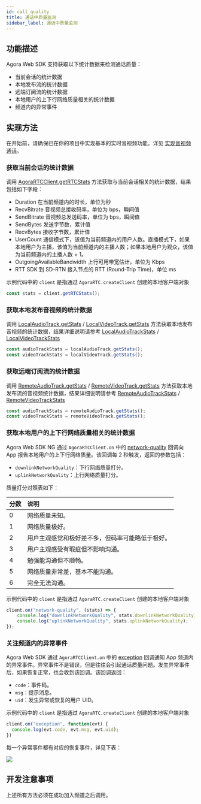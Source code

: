 ```yaml
---
id: call_quality
title: 通话中质量监测
sidebar_label: 通话中质量监测
---
```


## 功能描述
Agora Web SDK 支持获取以下统计数据来检测通话质量：
- 当前会话的统计数据
- 本地发布流的统计数据
- 远端订阅流的统计数据
- 本地用户的上下行网络质量相关的统计数据
- 频道内的异常事件

## 实现方法

在开始前，请确保已在你的项目中实现基本的实时音视频功能。详见 [实现音视频通话](basic_call.md)。


### 获取当前会话的统计数据
调用 [AgoraRTCClient.getRTCStats](/api/cn/interfaces/iagorartcclient.html#getrtcstats) 方法获取与当前会话相关的统计数据，结果包括如下字段：
- Duration 在当前频道内的时长，单位为秒
- RecvBitrate 音视频总接收码率，单位为 bps，瞬间值
- SendBitrate 音视频总发送码率，单位为 bps，瞬间值
- SendBytes 发送字节数，累计值
- RecvBytes 接收字节数，累计值
- UserCount 通信模式下，该值为当前频道内的用户人数。直播模式下，如果本地用户为主播，该值为当前频道内的主播人数；如果本地用户为观众，该值为当前频道内的主播人数 + 1。
- OutgoingAvailableBandwidth 上行可用带宽估计，单位为 Kbps
- RTT SDK 到 SD-RTN 接入节点的 RTT (Round-Trip Time)，单位 ms

示例代码中的 `client` 是指通过 `AgoraRTC.createClient` 创建的本地客户端对象
```js
const stats = client.getRTCStats();
```

### 获取本地发布音视频的统计数据
调用 [LocalAudioTrack.getStats](/api/cn/interfaces/ilocalaudiotrack.html#getstats) / [LocalVideoTrack.getStats](/api/cn/interfaces/ilocalvideotrack.html#getstats) 方法获取本地发布音视频的统计数据，结果详细说明请参考 [LocalAudioTrackStats](/api/cn/interfaces/localaudiotrackstats.html) / [LocalVideoTrackStats](/api/cn/interfaces/localvideotrackstats.html)

```js
const audioTrackStats = localAudioTrack.getStats();
const videoTrackStats = localVideoTrack.getStats();
```

### 获取远端订阅流的统计数据
调用 [RemoteAudioTrack.getStats](/api/cn/interfaces/iremoteaudiotrack.html#getstats) / [RemoteVideoTrack.getStats](/api/cn/interfaces/iremotevideotrack.html#getstats) 方法获取本地发布流的音视频统计数据，结果详细说明请参考 [RemoteAudioTrackStats](/api/cn/interfaces/remoteaudiotrackstats.html) / [RemoteVideoTrackStats](/api/cn/interfaces/remotevideotrackstats.html)

```js
const audioTrackStats = remoteAudioTrack.getStats();
const videoTrackStats = remoteVideoTrack.getStats();
```

### 获取本地用户的上下行网络质量相关的统计数据
Agora Web SDK NG 通过 `AgoraRTCClient.on` 中的 [network-quality](/api/cn/interfaces/iagorartcclient.html#event_network_quality) 回调向 App 报告本地用户的上下行网络质量。该回调每 2 秒触发，返回的参数包括：
- `downlinkNetworkQuality`：下行网络质量打分。
- `uplinkNetworkQuality`：上行网络质量打分。

质量打分对照表如下：

| 分数   | 说明                                                         |
| -------- | :----------------------------------------------------------- |
| 0        | 网络质量未知。                                        |
| 1        | 网络质量极好。                                      |
| 2        | 用户主观感觉和极好差不多，但码率可能略低于极好。 |
| 3        | 用户主观感受有瑕疵但不影响沟通。                       |
| 4        | 勉强能沟通但不顺畅。                                    |
| 5        | 网络质量非常差，基本不能沟通。                         |
| 6        | 完全无法沟通。                         |

示例代码中的 `client` 是指通过 `AgoraRTC.createClient` 创建的本地客户端对象

``` javascript
client.on("network-quality", (stats) => {
    console.log("downlinkNetworkQuality", stats.downlinkNetworkQuality);
    console.log("uplinkNetworkQuality", stats.uplinkNetworkQuality);
});
```

### 关注频道内的异常事件
Agora Web SDK 通过 `AgoraRTCClient.on` 中的 [exception](/api/cn/interfaces/iagorartcclient.html#event_exception) 回调通知 App 频道内的异常事件。异常事件不是错误，但是往往会引起通话质量问题。发生异常事件后，如果恢复正常，也会收到该回调。该回调返回：
- `code`：事件码。
- `msg`：提示消息。
- `uid`：发生异常或恢复的用户 UID。

示例代码中的 `client` 是指通过 `AgoraRTC.createClient` 创建的本地客户端对象
``` javascript
client.on("exception", function(evt) {
  console.log(evt.code, evt.msg, evt.uid);
})
```

每一个异常事件都有对应的恢复事件，详见下表：

![](https://web-cdn.agora.io/docs-files/1547180167044)

## 开发注意事项

上述所有方法必须在成功加入频道之后调用。